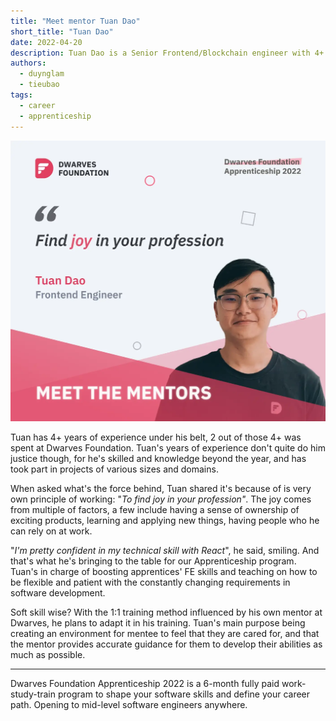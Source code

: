 ```yaml
---
title: "Meet mentor Tuan Dao"
short_title: "Tuan Dao"
date: 2022-04-20
description: Tuan Dao is a Senior Frontend/Blockchain engineer with 4+ years of experience known for his technical expertise in React. His mentoring approach focuses on creating a supportive environment where apprentices receive personalized guidance to develop their technical and professional skills.
authors:
  - duynglam
  - tieubao
tags:
  - career
  - apprenticeship
---
```


![Tuan Dao, Senior Frontend and Blockchain Engineer at Dwarves Foundation](assets/tuan-dao-mentor.webp)

Tuan has 4+ years of experience under his belt, 2 out of those 4+ was spent at Dwarves Foundation. Tuan's years of experience don't quite do him justice though, for he's skilled and knowledge beyond the year, and has took part in projects of various sizes and domains.

When asked what's the force behind, Tuan shared it's because of is very own principle of working: "_To find joy in your profession"_. The joy comes from multiple of factors, a few include having a sense of ownership of exciting products, learning and applying new things, having people who he can rely on at work.

"_I'm pretty confident in my technical skill with React_", he said, smiling. And that's what he's bringing to the table for our Apprenticeship program. Tuan's in charge of boosting apprentices' FE skills and teaching on how to be flexible and patient with the constantly changing requirements in software development.

Soft skill wise? With the 1:1 training method influenced by his own mentor at Dwarves, he plans to adapt it in his training. Tuan's main purpose being creating an environment for mentee to feel that they are cared for, and that the mentor provides accurate guidance for them to develop their abilities as much as possible.

---

Dwarves Foundation Apprenticeship 2022 is a 6-month fully paid work-study-train program to shape your software skills and define your career path. Opening to mid-level software engineers anywhere.
